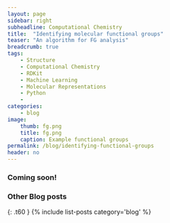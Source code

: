 ```yaml
---
layout: page
sidebar: right
subheadline: Computational Chemistry
title:  "Identifying molecular functional groups"
teaser: "An algorithm for FG analysis"
breadcrumb: true
tags:
    - Structure
    - Computational Chemistry
    - RDKit
    - Machine Learning
    - Molecular Representations
    - Python
    - 
categories:
    - blog
image:
    thumb: fg.png
    title: fg.png
    caption: Example functional groups
permalink: /blog/identifying-functional-groups
header: no
---
```


### Coming soon!
<h3>Other Blog posts</h3>
{: .t60 }
{% include list-posts category='blog' %}
